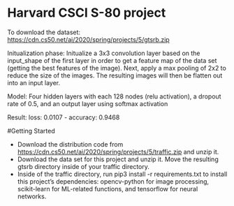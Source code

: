 # Harvard CSCI S-80 project

To download the dataset:
https://cdn.cs50.net/ai/2020/spring/projects/5/gtsrb.zip 

Initualization phase:
Initualize a 3x3 convolution layer based on the input_shape of the first layer in order to get a feature map of the data set (getting the best features of the image). Next, apply a max pooling of 2x2 to reduce the size of the images. The resulting images will then be flatten out into an input layer.

Model:
Four hidden layers with each 128 nodes (relu activation), a dropout rate of 0.5, and an output layer using softmax activation

Result: loss: 0.0107 - accuracy: 0.9468

#Getting Started
* Download the distribution code from https://cdn.cs50.net/ai/2020/spring/projects/5/traffic.zip and unzip it.
* Download the data set for this project and unzip it. Move the resulting gtsrb directory inside of your traffic directory.
* Inside of the traffic directory, run pip3 install -r requirements.txt to install this project’s dependencies: opencv-python for image processing, scikit-learn for ML-related functions, and tensorflow for neural networks.

